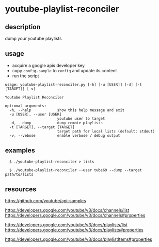 # youtube-playlist-reconciler

## description
dump your youtube playlists

## usage
- acquire a google apis developer key
- copy `config.sample` to `config` and update its content
- run the script
```
usage: youtube-playlist-reconciler.py [-h] [-u [USER]] [-d] [-t [TARGET]] [-v]

Youtube Playlist Reconciler

optional arguments:
  -h, --help            show this help message and exit
  -u [USER], --user [USER]
                        youtube user to target
  -d, --dump            dump remote playlists
  -t [TARGET], --target [TARGET]
                        target path for local lists (default: stdout)
  -v, --vebose          enable verbose / debug output
```

## examples
```
  $ ./youtube-playlist-reconciler > lists

  $ ./youtube-playlist-reconciler --user tube69 --dump --target path/to/lists

```
## resources
https://github.com/youtube/api-samples

https://developers.google.com/youtube/v3/docs/channels/list
https://developers.google.com/youtube/v3/docs/channels#properties

https://developers.google.com/youtube/v3/docs/playlists/list
https://developers.google.com/youtube/v3/docs/playlists#properties

https://developers.google.com/youtube/v3/docs/playlistItems#properties
